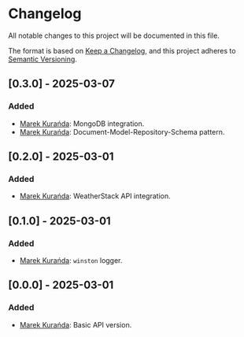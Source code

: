 # Changelog

All notable changes to this project will be documented in this file.

The format is based on [Keep a Changelog](https://keepachangelog.com/en/1.0.0/),
and this project adheres to [Semantic Versioning](https://semver.org/spec/v2.0.0.html).

## [0.3.0] - 2025-03-07
### Added
- [Marek Kurańda](https://github.com/mjkuranda): MongoDB integration.
- [Marek Kurańda](https://github.com/mjkuranda): Document-Model-Repository-Schema pattern.

## [0.2.0] - 2025-03-01
### Added
- [Marek Kurańda](https://github.com/mjkuranda): WeatherStack API integration.

## [0.1.0] - 2025-03-01
### Added
- [Marek Kurańda](https://github.com/mjkuranda): `winston` logger.

## [0.0.0] - 2025-03-01
### Added
- [Marek Kurańda](https://github.com/mjkuranda): Basic API version.